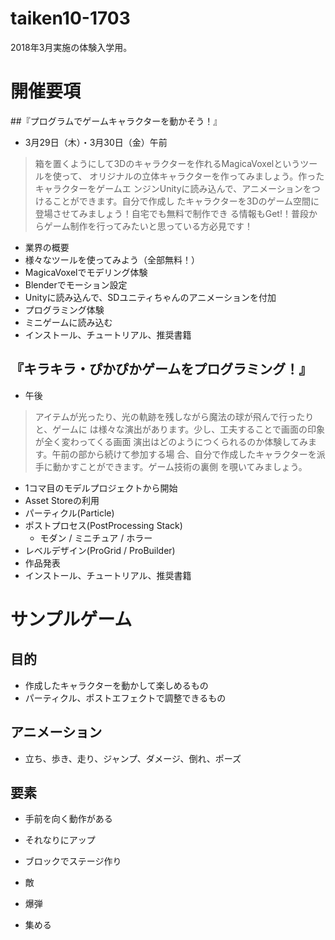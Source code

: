 # taiken10-1703
2018年3月実施の体験入学用。

# 開催要項
##『プログラムでゲームキャラクターを動かそう！』
- 3月29日（木）・3月30日（金）午前

>箱を置くようにして3Dのキャラクターを作れるMagicaVoxelというツールを使って、
>オリジナルの立体キャラクターを作ってみましょう。作ったキャラクターをゲームエ
>ンジンUnityに読み込んで、アニメーションをつけることができます。自分で作成し
>たキャラクターを3Dのゲーム空間に登場させてみましょう！自宅でも無料で制作でき
>る情報もGet!！普段からゲーム制作を行ってみたいと思っている方必見です！

- 業界の概要
- 様々なツールを使ってみよう（全部無料！）
- MagicaVoxelでモデリング体験
- Blenderでモーション設定
- Unityに読み込んで、SDユニティちゃんのアニメーションを付加
- プログラミング体験
- ミニゲームに読み込む
- インストール、チュートリアル、推奨書籍

## 『キラキラ・ぴかぴかゲームをプログラミング！』
- 午後

>アイテムが光ったり、光の軌跡を残しながら魔法の球が飛んで行ったりと、ゲームに
>は様々な演出があります。少し、工夫することで画面の印象が全く変わってくる画面
>演出はどのようにつくられるのか体験してみます。午前の部から続けて参加する場
>合、自分で作成したキャラクターを派手に動かすことができます。ゲーム技術の裏側
>を覗いてみましょう。

- 1コマ目のモデルプロジェクトから開始
- Asset Storeの利用
- パーティクル(Particle)
- ポストプロセス(PostProcessing Stack)
  - モダン / ミニチュア / ホラー
- レベルデザイン(ProGrid / ProBuilder)
- 作品発表
- インストール、チュートリアル、推奨書籍

# サンプルゲーム
## 目的
- 作成したキャラクターを動かして楽しめるもの
- パーティクル、ポストエフェクトで調整できるもの

## アニメーション
- 立ち、歩き、走り、ジャンプ、ダメージ、倒れ、ポーズ

## 要素
- 手前を向く動作がある
- それなりにアップ
- ブロックでステージ作り

- 敵
- 爆弾
- 集める

